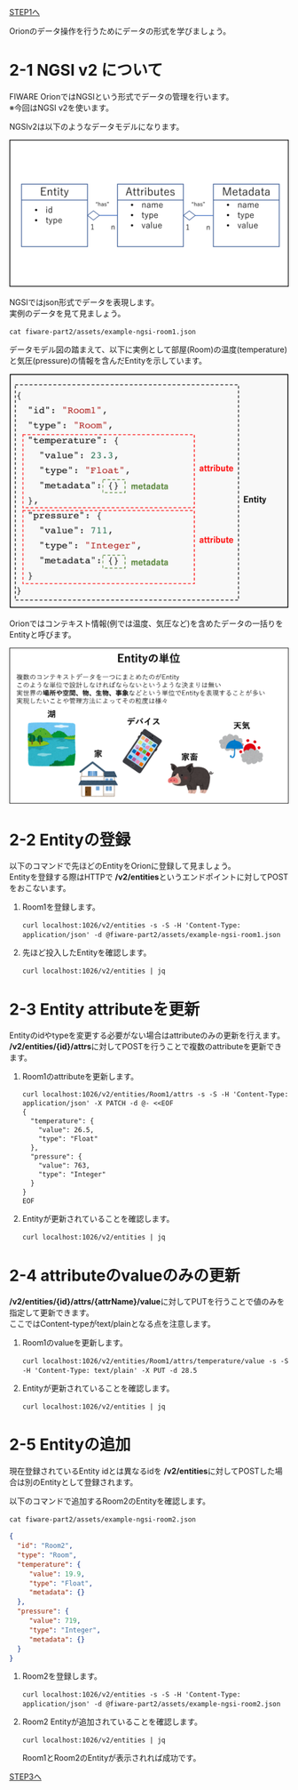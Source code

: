 [STEP1へ](step1.md)

Orionのデータ操作を行うためにデータの形式を学びましょう。

# 2-1 NGSI v2 について

FIWARE OrionではNGSIという形式でデータの管理を行います。  
※今回はNGSI v2を使います。


NGSIv2は以下のようなデータモデルになります。

![NGSIv2](./assets/2-0.png)

NGSIではjson形式でデータを表現します。  
実例のデータを見て見ましょう。

`cat fiware-part2/assets/example-ngsi-room1.json`


データモデル図の踏まえて、以下に実例として部屋(Room)の温度(temperature)と気圧(pressure)の情報を含んだEntityを示しています。

![NGSIv2](./assets/2-1.png)

Orionではコンテキスト情報(例では温度、気圧など)を含めたデータの一括りをEntityと呼びます。

![Entity](./assets/2-2.png)

# 2-2 Entityの登録

以下のコマンドで先ほどのEntityをOrionに登録して見ましょう。  
Entityを登録する際はHTTPで **/v2/entities**というエンドポイントに対してPOSTをおこないます。

1. Room1を登録します。

   `curl localhost:1026/v2/entities -s -S -H 'Content-Type: application/json' -d @fiware-part2/assets/example-ngsi-room1.json`

2. 先ほど投入したEntityを確認します。

   `curl localhost:1026/v2/entities | jq`


# 2-3 Entity attributeを更新

Entityのidやtypeを変更する必要がない場合はattributeのみの更新を行えます。  
**/v2/entities/{id}/attrs**に対してPOSTを行うことで複数のattributeを更新できます。

1. Room1のattributeを更新します。
   ```
   curl localhost:1026/v2/entities/Room1/attrs -s -S -H 'Content-Type: application/json' -X PATCH -d @- <<EOF
   {
     "temperature": {
       "value": 26.5,
       "type": "Float"
     },
     "pressure": {
       "value": 763,
       "type": "Integer"
     }
   }
   EOF
   ```

2. Entityが更新されていることを確認します。

   `curl localhost:1026/v2/entities | jq`

# 2-4 attributeのvalueのみの更新

**/v2/entities/{id}/attrs/{attrName}/value**に対してPUTを行うことで値のみを指定して更新できます。  
ここではContent-typeがtext/plainとなる点を注意します。


1. Room1のvalueを更新します。

   `curl localhost:1026/v2/entities/Room1/attrs/temperature/value -s -S -H 'Content-Type: text/plain' -X PUT -d 28.5`

2. Entityが更新されていることを確認します。

   `curl localhost:1026/v2/entities | jq`


# 2-5 Entityの追加

現在登録されているEntity idとは異なるidを **/v2/entities**に対してPOSTした場合は別のEntityとして登録されます。


以下のコマンドで追加するRoom2のEntityを確認します。

`cat fiware-part2/assets/example-ngsi-room2.json`

```json
{
  "id": "Room2",
  "type": "Room",
  "temperature": {
     "value": 19.9,
     "type": "Float",
     "metadata": {}
  },
  "pressure": {
     "value": 719,
     "type": "Integer",
     "metadata": {}
  }
}
```

1. Room2を登録します。

   `curl localhost:1026/v2/entities -s -S -H 'Content-Type: application/json' -d @fiware-part2/assets/example-ngsi-room2.json`

2. Room2 Entityが追加されていることを確認します。

   `curl localhost:1026/v2/entities | jq`

   Room1とRoom2のEntityが表示されれば成功です。

[STEP3へ](step3.md)